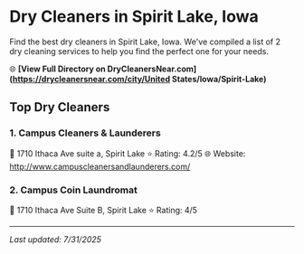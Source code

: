 # Dry Cleaners in Spirit Lake, Iowa

Find the best dry cleaners in Spirit Lake, Iowa. We've compiled a list of 2 dry cleaning services to help you find the perfect one for your needs.

🌐 **[View Full Directory on DryCleanersNear.com](https://drycleanersnear.com/city/United States/Iowa/Spirit-Lake)**

## Top Dry Cleaners

### 1. Campus Cleaners & Launderers
📍 1710 Ithaca Ave suite a, Spirit Lake
⭐ Rating: 4.2/5
🌐 Website: http://www.campuscleanersandlaunderers.com/

### 2. Campus Coin Laundromat
📍 1710 Ithaca Ave Suite B, Spirit Lake
⭐ Rating: 4/5


---

*Last updated: 7/31/2025*

